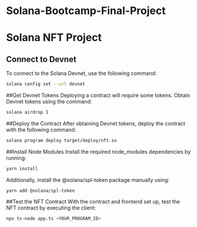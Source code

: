 # Solana-Bootcamp-Final-Project
# Solana NFT Project

## Connect to Devnet

To connect to the Solana Devnet, use the following command:

 ```bash
 solana config set --url devnet
 ```
##Get Devnet Tokens
Deploying a contract will require some tokens. Obtain Devnet tokens using the command:
```bash
solana airdrop 1
```
##Deploy the Contract
After obtaining Devnet tokens, deploy the contract with the following command:
```bash
solana program deploy target/deploy/nft.so
```
##Install Node Modules
Install the required node_modules dependencies by running:
```bash
yarn install
```
Additionally, install the @solana/spl-token package manually using:
```
yarn add @solana/spl-token
```
##Test the NFT Contract
With the contract and frontend set up, test the NFT contract by executing the client:

```bash
npx ts-node app.ts <YOUR_PROGRAM_ID>
```




